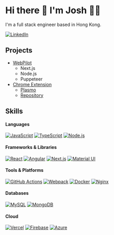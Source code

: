 # Hi there 👋 I'm Josh 👨‍💻

I'm a full stack engineer based in Hong Kong.

[![LinkedIn](https://img.shields.io/badge/LinkedIn-0077B5?style=for-the-badge&logo=linkedin&logoColor=white)](https://www.linkedin.com/in/ijoshwang/)

<!-- ## About Me
- Location: Hong Kong
- Industry Experience: 15+ years
- Education: Bachelor of Industrial Design -->

## Projects

- [WebPilot](https://www.webpilot.ai/)
  - Next.js
  - Node.js
  - Puppeteer
- [Chrome Extension](https://chromewebstore.google.com/detail/webpilot-copilot-for-all/biaggnjibplcfekllonekbonhfgchopo)
  - [Plasmo](https://www.plasmo.com/)
  - [Repository](https://github.com/webpilot-ai/Webpilot)

## Skills

#### Languages
[![JavaScript](https://img.shields.io/badge/JavaScript-F0DB4F?style=for-the-badge&logo=javascript&logoColor=323330)](https://github.com/ijoshwang)
[![TypeScript](https://img.shields.io/badge/TypeScript-007ACC?style=for-the-badge&logo=typescript&logoColor=white)](https://github.com/ijoshwang)
[![Node.js](https://img.shields.io/badge/Node%20js-339933?style=for-the-badge&logo=nodedotjs&logoColor=white)](https://github.com/ijoshwang)

#### Frameworks & Libraries
[![React](https://img.shields.io/badge/React-20232A?style=for-the-badge&logo=react&logoColor=61DAFB)](https://github.com/ijoshwang)
[![Angular](https://img.shields.io/badge/Angular-DD0031?style=for-the-badge&logo=angular&logoColor=white)](https://github.com/ijoshwang)
[![Next.js](https://img.shields.io/badge/next.js-000000?style=for-the-badge&logo=nextdotjs&logoColor=white)](https://github.com/ijoshwang)
[![Material UI](https://img.shields.io/badge/Material%20UI-007FFF?style=for-the-badge&logo=mui&logoColor=white)](https://github.com/ijoshwang)

#### Tools & Platforms
[![GitHub Actions](https://img.shields.io/badge/GitHub_Actions-2088FF?style=for-the-badge&logo=github-actions&logoColor=white)](https://github.com/ijoshwang)
[![Webpack](https://img.shields.io/badge/Webpack-8DD6F9?style=for-the-badge&logo=Webpack&logoColor=white)](https://github.com/ijoshwang)
[![Docker](https://img.shields.io/badge/Docker-2CA5E0?style=for-the-badge&logo=docker&logoColor=white)](https://github.com/ijoshwang)
[![Nginx](https://img.shields.io/badge/Nginx-009639?style=for-the-badge&logo=nginx&logoColor=white)](https://github.com/ijoshwang)

#### Databases
[![MySQL](https://img.shields.io/badge/MySQL-3E6E93?style=for-the-badge&logo=mysql&logoColor=white)](https://github.com/ijoshwang)
[![MongoDB](https://img.shields.io/badge/MongoDB-4EA94B?style=for-the-badge&logo=mongodb&logoColor=white)](https://github.com/ijoshwang)

#### Cloud
[![Vercel](https://img.shields.io/badge/Vercel-000000?style=for-the-badge&logo=vercel&logoColor=white)](https://github.com/ijoshwang)
[![Firebase](https://img.shields.io/badge/firebase-ffca28?style=for-the-badge&logo=firebase&logoColor=black)](https://github.com/ijoshwang)
[![Azure](https://img.shields.io/badge/microsoft%20azure-0089D6?style=for-the-badge&logo=microsoft-azure&logoColor=white
)](https://github.com/ijoshwang)

<!--
**ijoshwang/ijoshwang** is a ✨ _special_ ✨ repository because its `README.md` (this file) appears on your GitHub profile.

Here are some ideas to get you started:

- 🔭 I’m currently working on ...
- 🌱 I’m currently learning ...
- 👯 I’m looking to collaborate on ...
- 🤔 I’m looking for help with ...
- 💬 Ask me about ...
- 📫 How to reach me: ...
- 😄 Pronouns: ...
- ⚡ Fun fact: ...
-->

<!-- ## References
- Badges 4 README.md: [Badges](https://github.com/alexandresanlim/Badges4-README.md-Profile)
- Awesome Profile: [Awesome](https://zzetao.github.io/awesome-github-profile/)
-->
